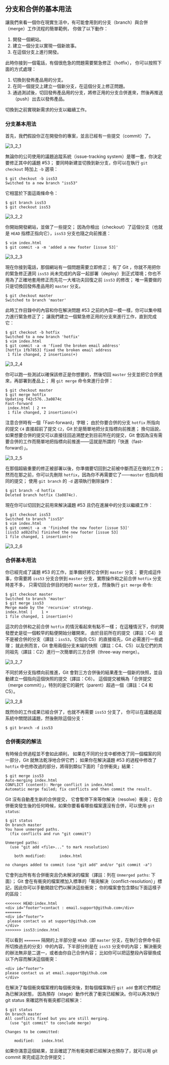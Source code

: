 ## 分支和合併的基本用法

讓我們來看一個你在現實生活中，有可能會用到的分支（branch）與合併（merge）工作流程的簡單範例， 你做了以下動作：

1. 開發一個網站。
2. 建立一個分支以實現一個新故事。
3. 在這個分支上進行開發。

此時你接到一個電話，有個很危急的問題需要緊急修正（hotfix）， 你可以按照下面的方式處理：

1. 切換到發佈產品用的分支。
2. 在同一個提交上建立一個新分支，在這個分支上修正問題。
3. 通過測試後，切回發佈產品用的分支，將修正用的分支合併進來，然後再推送（push）出去以發佈產品。

切換到之前實現新需求的分支以繼續工作。

### 分支基本用法
首先，我們假設你正在開發你的專案，並且已經有一些提交（commit）了。

![3_2_1](images/3_2_1.PNG)

無論你的公司使用的議題追蹤系統（issue-tracking system）是哪一套，你決定要修正其中的議題 #53； 要同時新建並切換到新分支，你可以在執行 `git checkout` 時加上 `-b` 選項：

```
$ git checkout -b iss53
Switched to a new branch "iss53"
```

它相當於下面這兩條命令：

```
$ git branch iss53
$ git checkout iss53
```

![3_2_2](images/3_2_2.PNG)

你開始開發網站，並做了一些提交； 因為你檢出（checkout）了這個分支（也就是 `HEAD` 指標正指向它），`iss53` 分支也隨之向前推進：

```
$ vim index.html
$ git commit -a -m 'added a new footer [issue 53]'
```

![3_2_3](images/3_2_3.PNG)

現在你接到電話，那個網站有一個問題需要立即修正； 有了 Git ，你就不用把你的緊急修正連同 `iss53` 尚未完成的內容一起部署（deploy）到正式環境；你也不用為了正確地套用修正而先花一大堆功夫回復之前 `iss53` 的修改； 唯一需要做的只是切換回發佈產品用的 `master` 分支。

```
$ git checkout master
Switched to branch 'master'
```

此時工作目錄中的內容和你在解決問題 #53 之前的內容一模一樣，你可以集中精力進行緊急修正了； 讓我們建立一個緊急修正用的分支來進行工作，直到完成它：

```
$ git checkout -b hotfix
Switched to a new branch 'hotfix'
$ vim index.html
$ git commit -a -m 'fixed the broken email address'
[hotfix 1fb7853] fixed the broken email address
 1 file changed, 2 insertions(+)
```

![3_2_4](images/3_2_4.PNG)

你可以跑一些測試以確保該修正是你想要的，然後切回 `master` 分支並把它合併進來，再部署到產品上； 用 `git merge` 命令來進行合併：

```
$ git checkout master
$ git merge hotfix
Updating f42c576..3a0874c
Fast-forward
 index.html | 2 ++
 1 file changed, 2 insertions(+)
```

注意合併時有一個「Fast-forward」字眼； 由於你要合併的分支 `hotfix` 所指向的提交 `C4` 直接超前了提交 `C2`，Git 於是簡單地把分支指標向前推進； 換句話說，如果想要合併的提交可以直接往回追溯歷史到目前所在的提交，Git 會因為沒有需要合併的工作而簡單地把指標向前推進——這就是所謂的「快進（fast-forward）」。

![3_2_5](images/3_2_5.PNG)

在那個超級重要的修正被部署以後，你準備要切回到之前被中斷而正在做的工作； 然而在那之前，你可以先刪除 `hotfix`，因為你不再需要它了——`master` 也指向相同的提交； 使用 `git branch` 的 `-d` 選項執行刪除操作：

```
$ git branch -d hotfix
Deleted branch hotfix (3a0874c).
```

現在你可以切回到之前用來解決議題 #53 且仍在進展中的分支以繼續工作：

```
$ git checkout iss53
Switched to branch "iss53"
$ vim index.html
$ git commit -a -m 'finished the new footer [issue 53]'
[iss53 ad82d7a] finished the new footer [issue 53]
1 file changed, 1 insertion(+)
```

![3_2_6](images/3_2_6.PNG)

### 合併基本用法
你已經完成了議題 #53 的工作，並準備好將它合併到 `master` 分支； 要完成這件事，你需要將 `iss53` 分支合併到 `master` 分支，實際操作和之前合併 `hotfix` 分支時差不多， 只需切回合併目的地的 `master` 分支，然後執行 `git merge` 命令:

```
$ git checkout master
Switched to branch 'master'
$ git merge iss53
Merge made by the 'recursive' strategy.
index.html |    1 +
1 file changed, 1 insertion(+)
```

這次的合併和之前合併 `hotfix` 的情況看起來有點不一樣； 在這種情況下，你的開發歷史是從一個較早的點便開始分離開來， 由於目前所在的提交（譯註：C4）並不是被合併的分支（譯註：`iss53`，它指向 C5）的直接祖先，Git 必需進行一些處理； 就此例而言，Git 會用兩個分支末端的快照（譯註：C4、C5）以及它們的共同祖先（譯註：C2）進行一次簡單的三方合併（three-way merge）。

![3_2_7](images/3_2_7.PNG)

不同於將分支指標向前推進，Git 會對三方合併後的結果產生一個新的快照，並自動建立一個指向這個快照的提交（譯註：C6）。 這個提交被稱為「合併提交（merge commit）」，特別的是它的親代（parent）超過一個（譯註：C4 和 C5）。

![3_2_8](images/3_2_8.PNG)

既然你的工作成果已經合併了，也就不再需要 `iss53` 分支了， 你可以在議題追蹤系統中關閉該議題，然後刪除這個分支：

```
$ git branch -d iss53
```

### 合併衝突的解法
有時候合併過程並不會如此順利， 如果在不同的分支中都修改了同一個檔案的同一部分，Git 就無法乾淨地合併它們； 如果你在解決議題 #53 的過程中修改了 `hotfix` 中也修改過的部分，將得到類似下面的「合併衝突」結果：

```
$ git merge iss53
Auto-merging index.html
CONFLICT (content): Merge conflict in index.html
Automatic merge failed; fix conflicts and then commit the result.
```

Git 沒有自動產生新的合併提交， 它會暫停下來等你解決（resolve）衝突； 在合併衝突發生後的任何時候，如果你要看看哪些檔案還沒有合併，可以使用 `git status`:

```
$ git status
On branch master
You have unmerged paths.
  (fix conflicts and run "git commit")

Unmerged paths:
  (use "git add <file>..." to mark resolution)

    both modified:      index.html

no changes added to commit (use "git add" and/or "git commit -a")
```

它會列出所有有合併衝突且仍未解決的檔案（譯註：列在 `Unmerged paths`: 下面）； Git 會在有衝突的檔案裡加入標準的「衝突解決（conflict-resolution）」標記，因此你可以手動開啟它們以解決這些衝突； 你的檔案會包含類似下面這樣子的區段：

```
<<<<<<< HEAD:index.html
<div id="footer">contact : email.support@github.com</div>
=======
<div id="footer">
 please contact us at support@github.com
</div>
>>>>>>> iss53:index.html
```

可以看到 `=======` 隔開的上半部分是 `HEAD`（即 `master` 分支，在執行合併命令前所切換過去的分支）中的內容，下半部分則是在 `iss53` 分支中的內容； 解決衝突的辦法無非是二選一，或者由你自己合併內容； 比如你可以把這整段內容替換成以下內容而解決這個衝突：

```
<div id="footer">
please contact us at email.support@github.com
</div>
```

在解決了每個衝突檔案裡的每個衝突後，對每個檔案執行 `git add` 會將它們標記為已解決狀態， 因為預存（stage）動作代表了衝突已經解決。你可以再次執行 git status 來確認所有衝突都已經解決：

```
$ git status
On branch master
All conflicts fixed but you are still merging.
  (use "git commit" to conclude merge)

Changes to be committed:

    modified:   index.html
```

如果你滿意這個結果，並且確認了所有衝突都已經解決也預存了，就可以用 git commit 來完成這次合併提交；



